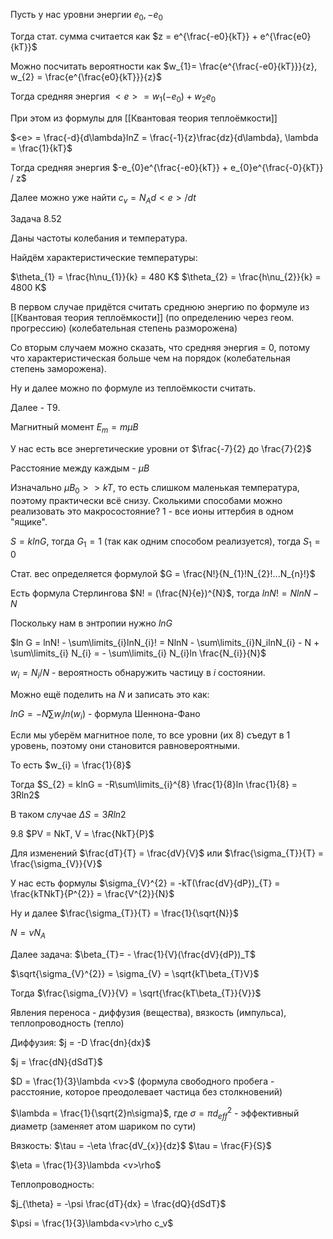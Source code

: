 Пусть у нас уровни энергии $e_{0}, -e_{0}$

Тогда стат. сумма считается как $z = e^{\frac{-e0}{kT}} + e^{\frac{e0}{kT}}$

Можно посчитать вероятности как $w_{1}= \frac{e^{\frac{-e0}{kT}}}{z}, w_{2} = \frac{e^{\frac{e0}{kT}}}{z}$

Тогда средняя энергия  $<e> = w_{1}(-e_{0}) + w_2e_0$

При этом из формулы для [[Квантовая теория теплоёмкости]]

$<e> = \frac{-d}{d\lambda}lnZ = \frac{-1}{z}\frac{dz}{d\lambda}, \lambda = \frac{1}{kT}$

Тогда средняя энергия $-e_{0}e^{\frac{-e0}{kT}} + e_{0}e^{\frac{-0}{kT}} / z$

Далее можно уже найти $c_{v} = N_{A}d<e>/dt$

Задача 8.52

Даны частоты колебания и температура.

Найдём характеристические температуры:

$\theta_{1} = \frac{h\nu_{1}}{k} = 480 K$
$\theta_{2} = \frac{h\nu_{2}}{k} = 4800 K$

В первом случае придётся считать среднюю энергию по формуле из [[Квантовая теория теплоёмкости]] (по определению через геом. прогрессию) (колебательная степень разморожена)

Со вторым случаем можно сказать, что средняя энергия = 0, потому что характеристическая больше чем на порядок (колебательная степень заморожена).

Ну и далее можно по формуле из теплоёмкости считать.

Далее - Т9.

Магнитный момент $E_{m} = m\mu B$

У нас есть все энергетические уровни от $\frac{-7}{2} до \frac{7}{2}$

Расстояние между каждым - $\mu B$

Изначально $\mu B_{0} >> kT$, то есть слишком маленькая температура, поэтому практически всё снизу. Сколькими способами можно реализовать это макросостояние? 1 - все ионы иттербия в одном "ящике".

$S = klnG$, тогда $G_{1} = 1$ (так как одним способом реализуется), тогда $S_{1} = 0$

Стат. вес определяется формулой $G = \frac{N!}{N_{1}!N_{2}!...N_{n}!}$

Есть формула Стерлингова $N! = (\frac{N}{e})^{N}$, тогда $ln N! = NlnN - N$

Поскольку нам в энтропии нужно $ln G$

$ln G = lnN! - \sum\limits_{i}lnN_{i}! = NlnN - \sum\limits_{i}N_ilnN_{i} - N + \sum\limits_{i} N_{i} = - \sum\limits_{i} N_{i}ln \frac{N_{i}}{N}$

$w_{i} = N_i/N$ - вероятность обнаружить частицу в $i$ состоянии.

Можно ещё поделить на $N$ и записать это как:

$ln G = -N\sum\limits w_{i}ln(w_{i})$ - формула Шеннона-Фано

Если мы уберём магнитное поле, то все уровни (их 8) съедут в 1 уровень, поэтому они становится равновероятными. 

То есть $w_{i} = \frac{1}{8}$

Тогда $S_{2} = klnG = -R\sum\limits_{i}^{8} \frac{1}{8}ln \frac{1}{8} = 3Rln2$

В таком случае $\Delta S = 3Rln2$

9.8 
$PV = NkT, V = \frac{NkT}{P}$

Для изменений $\frac{dT}{T} = \frac{dV}{V}$ или $\frac{\sigma_{T}}{T} = \frac{\sigma_{V}}{V}$

У нас есть формулы $\sigma_{V}^{2} = -kT(\frac{dV}{dP})_{T} = \frac{kTNkT}{P^{2}} = \frac{V^{2}}{N}$

Ну и далее $\frac{\sigma_{T}}{T} = \frac{1}{\sqrt{N}}$

$N = \nu N_A$

Далее задача:
$\beta_{T}= - \frac{1}{V}(\frac{dV}{dP})_T$

$\sqrt{\sigma_{V}^{2}} = \sigma_{V} = \sqrt{kT\beta_{T}V}$

Тогда $\frac{\sigma_{V}}{V} = \sqrt{\frac{kT\beta_{T}}{V}}$

Явления переноса - диффузия (вещества), вязкость (импульса), теплопроводность (тепло)

Диффузия:
$j = -D \frac{dn}{dx}$

$j = \frac{dN}{dSdT}$

$D = \frac{1}{3}\lambda <v>$
(формула свободного пробега - расстояние, которое преодолевает частица без столкновений)

$\lambda = \frac{1}{\sqrt{2}n\sigma}$, где $\sigma = \pi d^{2}_{eff}$ - эффективный диаметр (заменяет атом шариком по сути)

Вязкость:
$\tau = -\eta \frac{dV_{x}}{dz}$
$\tau = \frac{F}{S}$

$\eta = \frac{1}{3}\lambda <v>\rho$

Теплопроводность:

$j_{\theta} = -\psi \frac{dT}{dx} = \frac{dQ}{dSdT}$

$\psi = \frac{1}{3}\lambda<v>\rho c_v$


